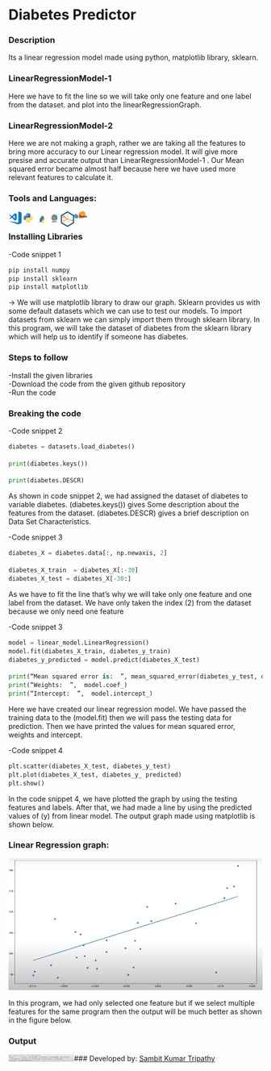 # Diabetes Predictor<br>
### Description
Its a linear regression model made using python, matplotlib library, sklearn.

### LinearRegressionModel-1 
Here we have to fit the line so we will take only one feature and one label from the dataset. 
and plot into the linearRegressionGraph. 

### LinearRegressionModel-2 
Here we are not making a graph, rather we are taking all the features to bring more accuracy to our Linear regression model.
It will give more presise and accurate output than LinearRegressionModel-1 .
Our Mean squared error became almost half because here we have used more relevant features to calculate it.


### Tools and Languages:
<img align="left" alt="VS Code" width="26px" src="vscode.png" />
<img align="left" alt="Python" width="26px" src="python.png" />
<img align="left" alt="pip" width="26px" height="34px" src="pip.png" />
<img align="left" alt="numpy" width="26px" src="numpy.png" />
<img align="left" alt="matplotlib" width="26px" src="matplotlib.png" />
<img align="left" alt="scikit learn" width="26px" src="Scikit_learn.png" />
<br>

### Installing Libraries
-Code snippet 1

```cmd
pip install numpy
pip install sklearn
pip install matplotlib

```

-> We will use matplotlib library to draw our graph. Sklearn provides us with some default datasets which we can use to test our models. 
To import datasets from sklearn we can simply import them through sklearn library. 
In this program, we will take the dataset of diabetes from the sklearn library which will help us to identify if someone has diabetes.

### Steps to follow
-Install the given libraries<br>
-Download the code from the given github repository<br>
-Run the code<br>

### Breaking the code

-Code snippet 2
```python
diabetes = datasets.load_diabetes()

print(diabetes.keys())

print(diabetes.DESCR)
```
As shown in code snippet 2, we had assigned the dataset of diabetes to variable diabetes.
(diabetes.keys()) gives Some description about the features from the dataset.
(diabetes.DESCR) gives a brief description on Data Set Characteristics.

-Code snippet 3
```python
diabetes_X = diabetes.data[:, np.newaxis, 2]

diabetes_X_train  = diabetes_X[:-30]
diabetes_X_test = diabetes_X[-30:]
```
 
As we have to fit the line that’s why we will take only one feature and one label from the dataset. 
We have only taken the index (2) from the dataset because we only need one feature 

-Code snippet 3
```python
model = linear_model.LinearRegression()
model.fit(diabetes_X_train, diabetes_y_train)
diabetes_y_predicted = model.predict(diabetes_X_test)

print(“Mean squared error is:  ”, mean_squared_error(diabetes_y_test, diabetes_y_predicted))
print(“Weights:  ”,  model.coef_)
print(“Intercept:  ”,  model.intercept_)
```
Here we have created our linear regression model. We have passed the training data to the (model.fit) then we will pass the testing data for prediction.
Then we have printed the values for mean squared error, weights and intercept.

-Code snippet 4
```python
plt.scatter(diabetes_X_test, diabetes_y_test)
plt.plot(diabetes_X_test, diabetes_y_ predicted)
plt.show()
```
In the code snippet 4, we have plotted the graph by using the testing features and labels. After that, we had made a line by using the predicted values of (y) from linear model. 
The output graph made using matplotlib is shown below.

### Linear Regression graph:
<img alt="Linear Regression graph" src="linearRegressionGraph.png" />


In this program, we had only selected one feature but if we select multiple features for the same program then the output will be much better as shown in the figure below.

### Output
<img align="left" alt="output" width="130px" src="op.png" />
### Developed by:
<a href="https://github.com/sambit221">Sambit Kumar Tripathy</a>
